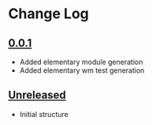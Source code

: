 # Change Log

## [0.0.1]()

- Added elementary module generation
- Added elementary wm test generation

## [Unreleased]()

- Initial structure

